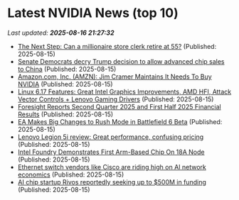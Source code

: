 # Latest NVIDIA News (top 10)
_Last updated: **2025-08-16 21:27:32**_

- [The Next Step: Can a millionaire store clerk retire at 55?](https://www.financial-planning.com/news/the-next-step-millionaire-store-clerk-eyes-early-retirement) (Published: 2025-08-15)
- [Senate Democrats decry Trump decision to allow advanced chip sales to China](https://www.nextgov.com/artificial-intelligence/2025/08/senate-democrats-decry-trump-decision-allow-advanced-chip-sales-china/407501/) (Published: 2025-08-15)
- [Amazon.com, Inc. (AMZN): Jim Cramer Maintains It Needs To Buy NVIDIA](https://consent.yahoo.com/v2/collectConsent?sessionId=1_cc-session_cc7e02a1-73fd-4d5b-bd24-abe8c620e291) (Published: 2025-08-15)
- [Linux 6.17 Features: Great Intel Graphics Improvements, AMD HFI, Attack Vector Controls + Lenovo Gaming Drivers](https://www.phoronix.com/review/linux-617-features) (Published: 2025-08-15)
- [Foresight Reports Second Quarter 2025 and First Half 2025 Financial Results](https://www.globenewswire.com/news-release/2025/08/15/3134465/0/en/Foresight-Reports-Second-Quarter-2025-and-First-Half-2025-Financial-Results.html) (Published: 2025-08-15)
- [EA Makes Big Changes to Rush Mode in Battlefield 6 Beta](https://www.cnet.com/tech/gaming/ea-makes-big-changes-to-rush-mode-in-battlefield-6-beta-for-weekend-2/) (Published: 2025-08-15)
- [Lenovo Legion 5i review: Great performance, confusing pricing](https://www.pcworld.com/article/2875214/lenovo-legion-5i-15irx10-review.html) (Published: 2025-08-15)
- [Intel Foundry Demonstrates First Arm-Based Chip On 18A Node](https://hothardware.com/news/intel-foundry-demos-deer-creek-falls-reference-soc) (Published: 2025-08-15)
- [Ethernet switch vendors like Cisco are riding high on AI network economics](https://biztoc.com/x/55dad0acf0aa9911) (Published: 2025-08-15)
- [AI chip startup Rivos reportedly seeking up to $500M in funding](https://siliconangle.com/2025/08/15/ai-chip-startup-rivos-reportedly-seeking-500m-funding/) (Published: 2025-08-15)
